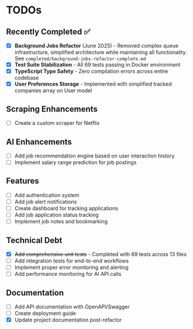 # TODOs

## Recently Completed ✅

- [x] **Background Jobs Refactor** (June 2025) - Removed complex queue infrastructure, simplified architecture while maintaining all functionality. See `completed/background-jobs-refactor-complete.md`
- [x] **Test Suite Stabilization** - All 69 tests passing in Docker environment
- [x] **TypeScript Type Safety** - Zero compilation errors across entire codebase
- [x] **User Preferences Storage** - Implemented with simplified tracked companies array on User model

## Scraping Enhancements

- [ ] Create a custom scraper for Netflix

## AI Enhancements

- [ ] Add job recommendation engine based on user interaction history
- [ ] Implement salary range prediction for job postings

## Features

- [ ] Add authentication system
- [ ] Add job alert notifications
- [ ] Create dashboard for tracking applications
- [ ] Add job application status tracking
- [ ] Implement job notes and bookmarking

## Technical Debt

- [x] ~~Add comprehensive unit tests~~ - Completed with 69 tests across 13 files
- [ ] Add integration tests for end-to-end workflows
- [ ] Implement proper error monitoring and alerting
- [ ] Add performance monitoring for AI API calls

## Documentation

- [ ] Add API documentation with OpenAPI/Swagger
- [ ] Create deployment guide
- [x] Update project documentation post-refactor

